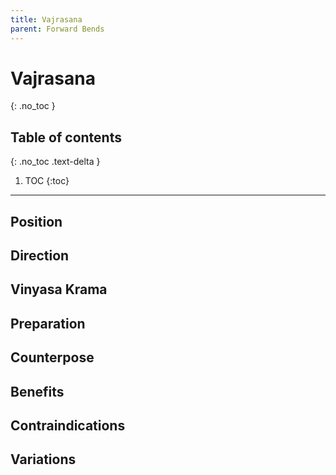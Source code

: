 ```yaml
---
title: Vajrasana
parent: Forward Bends
---
```


# Vajrasana
{: .no_toc }

## Table of contents
{: .no_toc .text-delta }

1. TOC
{:toc}

---

## Position


## Direction


## Vinyasa Krama

## Preparation

## Counterpose


## Benefits


## Contraindications


## Variations


